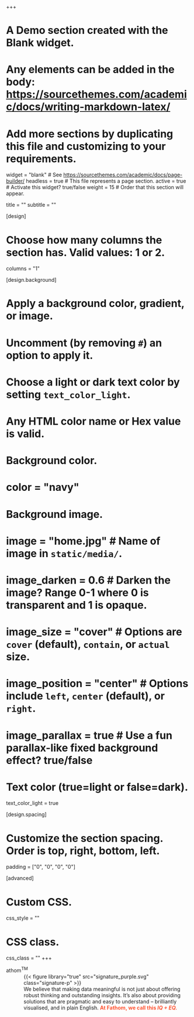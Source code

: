 +++
# A Demo section created with the Blank widget.
# Any elements can be added in the body: https://sourcethemes.com/academic/docs/writing-markdown-latex/
# Add more sections by duplicating this file and customizing to your requirements.

widget = "blank"  # See https://sourcethemes.com/academic/docs/page-builder/
headless = true  # This file represents a page section.
active = true  # Activate this widget? true/false
weight = 15  # Order that this section will appear.

title = ""
subtitle = ""

[design]
  # Choose how many columns the section has. Valid values: 1 or 2.
  columns = "1"

[design.background]
  # Apply a background color, gradient, or image.
  #   Uncomment (by removing `#`) an option to apply it.
  #   Choose a light or dark text color by setting `text_color_light`.
  #   Any HTML color name or Hex value is valid.

  # Background color.
  # color = "navy"
  
  # Background image.
  # image = "home.jpg"  # Name of image in `static/media/`.
  # image_darken = 0.6  # Darken the image? Range 0-1 where 0 is transparent and 1 is opaque.
  # image_size = "cover"  #  Options are `cover` (default), `contain`, or `actual` size.
  # image_position = "center"  # Options include `left`, `center` (default), or `right`.
  # image_parallax = true  # Use a fun parallax-like fixed background effect? true/false
  
  # Text color (true=light or false=dark).
  text_color_light = true

[design.spacing]
  # Customize the section spacing. Order is top, right, bottom, left.
  padding = ["0", "0", "0", "0"]

[advanced]
 # Custom CSS. 
 css_style = ""
 
 # CSS class.
 css_class = ""
+++

<div class="page-wrapper">
  <div class="container-fluid logo-banner fade-out">
      <div class="spin">
          <div class="row bar-graph-vertical bar-container">
              <div class="bar-ft bar-container">
                    <div class="bar"></div>
              </div>
              <div class="bar-fm bar-container">
                    <div class="bar"></div>
              </div>
              <div class="bar-fb bar-container">
                    <div class="bar"></div>
              </div>
          </div>
      </div>
      <div class="logo-banner-text">
            <div class="fade-In">athom<sup class="TM">TM</sup></div>
      </div>
  </div>
    <div class="home-banner">
      <div class="home-text slide-r">
        <div class="container-fluid home-text-container" style="padding-right: 0%; margin-left: 5vw">
          <div class="row h-100 about-text-row">
              <div class="col-12 align-self-center">
                  {{< figure library="true" src="signature_purple.svg" class="signature-p" >}}
                  <div class="about-text">We believe that making data meaningful is not just about offering robust thinking and outstanding insights. It’s also about providing solutions that are pragmatic and easy to understand – brilliantly visualised, and in plain English. <strong style="color: #ff5534;">At Fathom, we call this <i>IQ + EQ.</i></strong></div>
              </div>
          </div>
        </div>
      </div>
    </div>
</div>